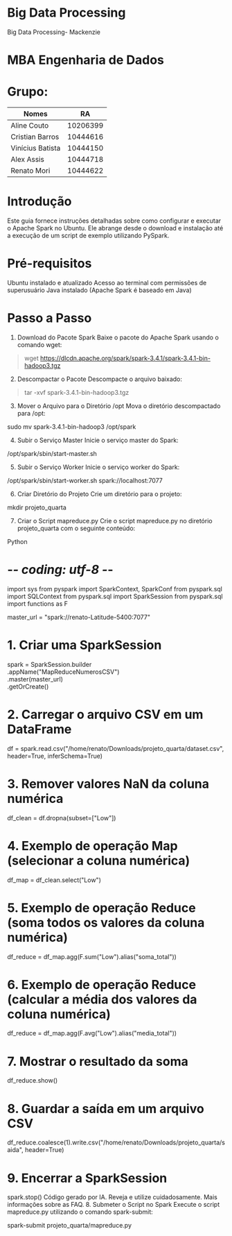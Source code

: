 # Big Data Processing
Big Data Processing- Mackenzie

# MBA Engenharia de Dados

# Grupo:
| Nomes              | RA |
| -------------     | ------------- |
| Aline Couto       | 10206399   |
| Cristian Barros   | 10444616  |
| Vinícius Batista  | 10444150   |
| Alex Assis        | 10444718  |
| Renato Mori       | 10444622  |



# Introdução
Este guia fornece instruções detalhadas sobre como configurar e executar o Apache Spark no Ubuntu. Ele abrange desde o download e instalação até a execução de um script de exemplo utilizando PySpark.

# Pré-requisitos
Ubuntu instalado e atualizado
Acesso ao terminal com permissões de superusuário
Java instalado (Apache Spark é baseado em Java)

# Passo a Passo
1. Download do Pacote Spark
Baixe o pacote do Apache Spark usando o comando wget:

> wget https://dlcdn.apache.org/spark/spark-3.4.1/spark-3.4.1-bin-hadoop3.tgz

2. Descompactar o Pacote
Descompacte o arquivo baixado:

> tar -xvf spark-3.4.1-bin-hadoop3.tgz

3. Mover o Arquivo para o Diretório /opt
Mova o diretório descompactado para /opt:

sudo mv spark-3.4.1-bin-hadoop3 /opt/spark

4. Subir o Serviço Master
Inicie o serviço master do Spark:

/opt/spark/sbin/start-master.sh

5. Subir o Serviço Worker
Inicie o serviço worker do Spark:

/opt/spark/sbin/start-worker.sh spark://localhost:7077

6. Criar Diretório do Projeto
Crie um diretório para o projeto:

mkdir projeto_quarta

7. Criar o Script mapreduce.py
Crie o script mapreduce.py no diretório projeto_quarta com o seguinte conteúdo:

Python

# -*- coding: utf-8 -*-
import sys
from pyspark import SparkContext, SparkConf
from pyspark.sql import SQLContext
from pyspark.sql import SparkSession
from pyspark.sql import functions as F

master_url = "spark://renato-Latitude-5400:7077"

# 1. Criar uma SparkSession
spark = SparkSession.builder \
    .appName("MapReduceNumerosCSV") \
    .master(master_url) \
    .getOrCreate()

# 2. Carregar o arquivo CSV em um DataFrame
df = spark.read.csv("/home/renato/Downloads/projeto_quarta/dataset.csv", header=True, inferSchema=True)

# 3. Remover valores NaN da coluna numérica
df_clean = df.dropna(subset=["Low"])

# 4. Exemplo de operação Map (selecionar a coluna numérica)
df_map = df_clean.select("Low")

# 5. Exemplo de operação Reduce (soma todos os valores da coluna numérica)
df_reduce = df_map.agg(F.sum("Low").alias("soma_total"))

# 6. Exemplo de operação Reduce (calcular a média dos valores da coluna numérica)
df_reduce = df_map.agg(F.avg("Low").alias("media_total"))

# 7. Mostrar o resultado da soma
df_reduce.show()

# 8. Guardar a saída em um arquivo CSV
df_reduce.coalesce(1).write.csv("/home/renato/Downloads/projeto_quarta/saida", header=True)

# 9. Encerrar a SparkSession
spark.stop()
Código gerado por IA. Reveja e utilize cuidadosamente. Mais informações sobre as FAQ.
8. Submeter o Script no Spark
Execute o script mapreduce.py utilizando o comando spark-submit:

spark-submit projeto_quarta/mapreduce.py
